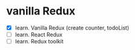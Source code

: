 # vanilla Redux

- [x] learn. Vanilla Redux (create counter, todoList)
- [ ] learn. React Redux
- [ ] learn. Redux toolkit
